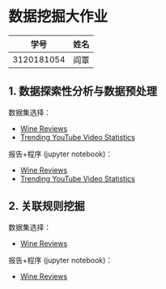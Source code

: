 # 数据挖掘大作业

| 学号 | 姓名 |
|---|---|
|3120181054 | 阎覃 |

## 1. 数据探索性分析与数据预处理

数据集选择：

- [Wine Reviews](https://www.kaggle.com/zynicide/wine-reviews)
- [Trending YouTube Video Statistics](https://www.kaggle.com/datasnaek/youtube-new)

报告+程序 (jupyter notebook)：

- [Wine Reviews](https://github.com/Ethan-yt/BITDM/blob/master/assignment1/wine-reviews.ipynb)
- [Trending YouTube Video Statistics](https://github.com/Ethan-yt/BITDM/blob/master/assignment1/youtube-new.ipynb)

## 2. 关联规则挖掘

数据集选择：

- [Wine Reviews](https://www.kaggle.com/zynicide/wine-reviews)

报告+程序 (jupyter notebook)：

- [Wine Reviews](https://github.com/Ethan-yt/BITDM/blob/master/assignment2/assignment2.ipynb)


